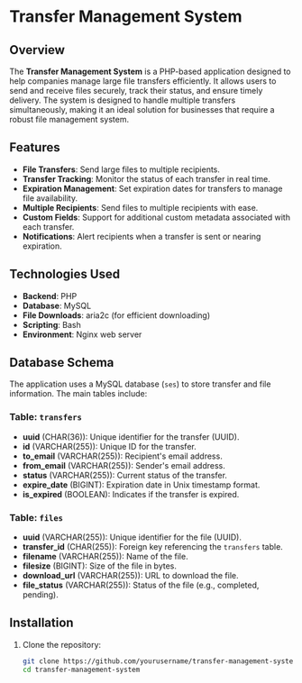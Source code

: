 # Transfer Management System

## Overview

The **Transfer Management System** is a PHP-based application designed to help companies manage large file transfers efficiently. It allows users to send and receive files securely, track their status, and ensure timely delivery. The system is designed to handle multiple transfers simultaneously, making it an ideal solution for businesses that require a robust file management system.

## Features

- **File Transfers**: Send large files to multiple recipients.
- **Transfer Tracking**: Monitor the status of each transfer in real time.
- **Expiration Management**: Set expiration dates for transfers to manage file availability.
- **Multiple Recipients**: Send files to multiple recipients with ease.
- **Custom Fields**: Support for additional custom metadata associated with each transfer.
- **Notifications**: Alert recipients when a transfer is sent or nearing expiration.

## Technologies Used

- **Backend**: PHP
- **Database**: MySQL
- **File Downloads**: aria2c (for efficient downloading)
- **Scripting**: Bash
- **Environment**: Nginx web server

## Database Schema

The application uses a MySQL database (`ses`) to store transfer and file information. The main tables include:

### Table: `transfers`

- **uuid** (CHAR(36)): Unique identifier for the transfer (UUID).
- **id** (VARCHAR(255)): Unique ID for the transfer.
- **to_email** (VARCHAR(255)): Recipient's email address.
- **from_email** (VARCHAR(255)): Sender's email address.
- **status** (VARCHAR(255)): Current status of the transfer.
- **expire_date** (BIGINT): Expiration date in Unix timestamp format.
- **is_expired** (BOOLEAN): Indicates if the transfer is expired.

### Table: `files`

- **uuid** (VARCHAR(255)): Unique identifier for the file (UUID).
- **transfer_id** (CHAR(255)): Foreign key referencing the `transfers` table.
- **filename** (VARCHAR(255)): Name of the file.
- **filesize** (BIGINT): Size of the file in bytes.
- **download_url** (VARCHAR(255)): URL to download the file.
- **file_status** (VARCHAR(255)): Status of the file (e.g., completed, pending).

## Installation

1. Clone the repository:
   ```bash
   git clone https://github.com/yourusername/transfer-management-system.git
   cd transfer-management-system


